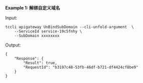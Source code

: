 **Example 1: 解绑自定义域名**



Input: 

```
tccli apigateway UnBindSubDomain --cli-unfold-argument  \
    --ServiceId service-19c5fnhy \
    --SubDomain xxxxxxxx
```

Output: 
```
{
    "Response": {
        "Result": true,
        "RequestId": "b3197c48-53fb-46df-b721-df4424cf8be9"
    }
}
```

